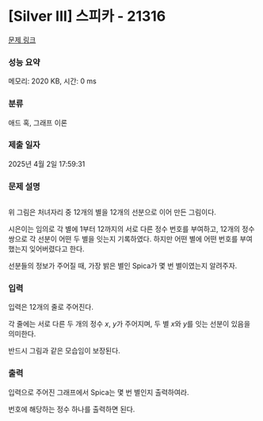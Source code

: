 # [Silver III] 스피카 - 21316 

[문제 링크](https://www.acmicpc.net/problem/21316) 

### 성능 요약

메모리: 2020 KB, 시간: 0 ms

### 분류

애드 혹, 그래프 이론

### 제출 일자

2025년 4월 2일 17:59:31

### 문제 설명

<p style="text-align: center;"><img alt="" src="https://upload.acmicpc.net/f4e23dad-8668-4acc-a6b5-ddac9b4def7f/-/preview/"></p>

<p>위 그림은 처녀자리 중 12개의 별을 12개의 선분으로 이어 만든 그림이다.</p>

<p>시은이는 임의로 각 별에 1부터 12까지의 서로 다른 정수 번호를 부여하고, 12개의 정수 쌍으로 각 선분이 어떤 두 별을 잇는지 기록하였다. 하지만 어떤 별에 어떤 번호를 부여했는지 잊어버렸다고 한다.</p>

<p>선분들의 정보가 주어질 때, 가장 밝은 별인 Spica가 몇 번 별이였는지 알려주자.</p>

### 입력 

 <p>입력은 12개의 줄로 주어진다.</p>

<p>각 줄에는 서로 다른 두 개의 정수 <em>x</em>, <em>y</em>가 주어지며, 두 별 <em>x</em>와 <em>y</em>를 잇는 선분이 있음을 의미한다.</p>

<p>반드시 그림과 같은 모습임이 보장된다.</p>

### 출력 

 <p>입력으로 주어진 그래프에서 Spica는 몇 번 별인지 출력하여라.</p>

<p>번호에 해당하는 정수 하나를 출력하면 된다.</p>

